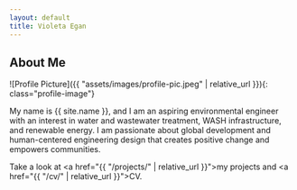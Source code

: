 ```yaml
---
layout: default
title: Violeta Egan
---
```


## About Me


![Profile Picture]({{ "assets/images/profile-pic.jpeg" | relative_url }}){: class="profile-image"}

 
My name is {{ site.name }}, and I am an aspiring environmental engineer with an interest in water and wastewater treatment, WASH infrastructure, and renewable energy. I am passionate about global development and human-centered engineering design that creates positive change and empowers communities.



Take a look at <a href="{{ "/projects/" | relative_url }}">my projects</a> and <a href="{{ "/cv/" | relative_url }}">CV</a>.
